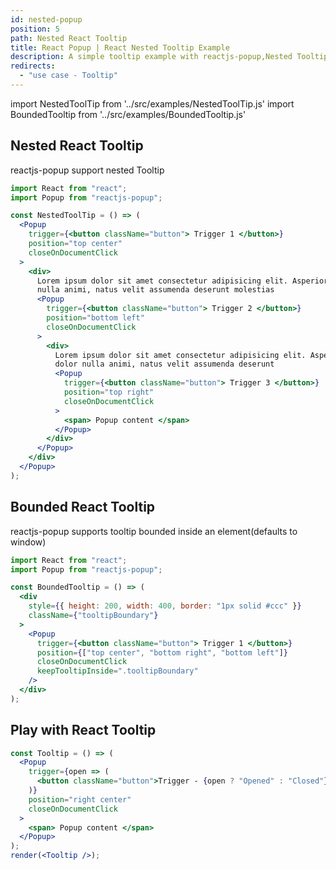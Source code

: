 ```yaml
---
id: nested-popup
position: 5
path: Nested React Tooltip
title: React Popup | React Nested Tooltip Example
description: A simple tooltip example with reactjs-popup,Nested Tooltip, all available position
redirects:
  - "use case - Tooltip"
---
```


import NestedToolTip from '../src/examples/NestedToolTip.js'
import BoundedTooltip from '../src/examples/BoundedTooltip.js'

## Nested React Tooltip

reactjs-popup support nested Tooltip

<NestedToolTip />

```jsx
import React from "react";
import Popup from "reactjs-popup";

const NestedToolTip = () => (
  <Popup
    trigger={<button className="button"> Trigger 1 </button>}
    position="top center"
    closeOnDocumentClick
  >
    <div>
      Lorem ipsum dolor sit amet consectetur adipisicing elit. Asperiores dolor
      nulla animi, natus velit assumenda deserunt molestias
      <Popup
        trigger={<button className="button"> Trigger 2 </button>}
        position="bottom left"
        closeOnDocumentClick
      >
        <div>
          Lorem ipsum dolor sit amet consectetur adipisicing elit. Asperiores
          dolor nulla animi, natus velit assumenda deserunt
          <Popup
            trigger={<button className="button"> Trigger 3 </button>}
            position="top right"
            closeOnDocumentClick
          >
            <span> Popup content </span>
          </Popup>
        </div>
      </Popup>
    </div>
  </Popup>
);
```

## Bounded React Tooltip

reactjs-popup supports tooltip bounded inside an element(defaults to window)

<BoundedTooltip />

```jsx
import React from "react";
import Popup from "reactjs-popup";

const BoundedTooltip = () => (
  <div
    style={{ height: 200, width: 400, border: "1px solid #ccc" }}
    className={"tooltipBoundary"}
  >
    <Popup
      trigger={<button className="button"> Trigger 1 </button>}
      position={["top center", "bottom right", "bottom left"]}
      closeOnDocumentClick
      keepTooltipInside=".tooltipBoundary"
    />
  </div>
);
```

## Play with React Tooltip

```jsx live=true
const Tooltip = () => (
  <Popup
    trigger={open => (
      <button className="button">Trigger - {open ? "Opened" : "Closed"}</button>
    )}
    position="right center"
    closeOnDocumentClick
  >
    <span> Popup content </span>
  </Popup>
);
render(<Tooltip />);
```
